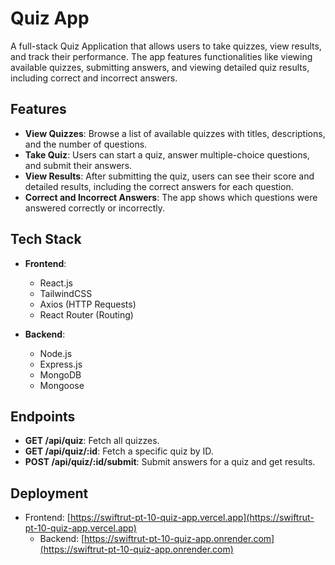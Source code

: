# Quiz App

A full-stack Quiz Application that allows users to take quizzes, view results, and track their performance. The app features functionalities like viewing available quizzes, submitting answers, and viewing detailed quiz results, including correct and incorrect answers.

## Features

- **View Quizzes**: Browse a list of available quizzes with titles, descriptions, and the number of questions.
- **Take Quiz**: Users can start a quiz, answer multiple-choice questions, and submit their answers.
- **View Results**: After submitting the quiz, users can see their score and detailed results, including the correct answers for each question.
- **Correct and Incorrect Answers**: The app shows which questions were answered correctly or incorrectly.

## Tech Stack

- **Frontend**:

  - React.js
  - TailwindCSS
  - Axios (HTTP Requests)
  - React Router (Routing)

- **Backend**:

  - Node.js
  - Express.js
  - MongoDB
  - Mongoose

## Endpoints

- **GET /api/quiz**: Fetch all quizzes.
- **GET /api/quiz/:id**: Fetch a specific quiz by ID.
- **POST /api/quiz/:id/submit**: Submit answers for a quiz and get results.

## Deployment

- Frontend: [https://swiftrut-pt-10-quiz-app.vercel.app](https://swiftrut-pt-10-quiz-app.vercel.app)
  - Backend: [https://swiftrut-pt-10-quiz-app.onrender.com](https://swiftrut-pt-10-quiz-app.onrender.com)
